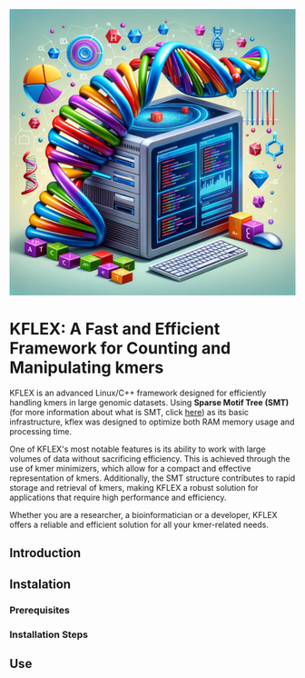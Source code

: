 ![kflex](https://github.com/jadermcg/kflex/blob/4812a42c994811125cb2acc704c88c3b1096222f/logo.png)
# KFLEX: A Fast and Efficient Framework for Counting and Manipulating kmers
KFLEX is an advanced Linux/C++ framework designed for efficiently handling kmers in large genomic datasets. Using **Sparse Motif Tree (SMT)** (for more information about what is SMT, click [here](https://github.com/jadermcg/smt)) as its basic infrastructure, kflex was designed to optimize both RAM memory usage and processing time.

One of KFLEX's most notable features is its ability to work with large volumes of data without sacrificing efficiency. This is achieved through the use of kmer minimizers, which allow for a compact and effective representation of kmers. Additionally, the SMT structure contributes to rapid storage and retrieval of kmers, making KFLEX a robust solution for applications that require high performance and efficiency.

Whether you are a researcher, a bioinformatician or a developer, KFLEX offers a reliable and efficient solution for all your kmer-related needs.

## Introduction

## Instalation

### Prerequisites

### Installation Steps

## Use
